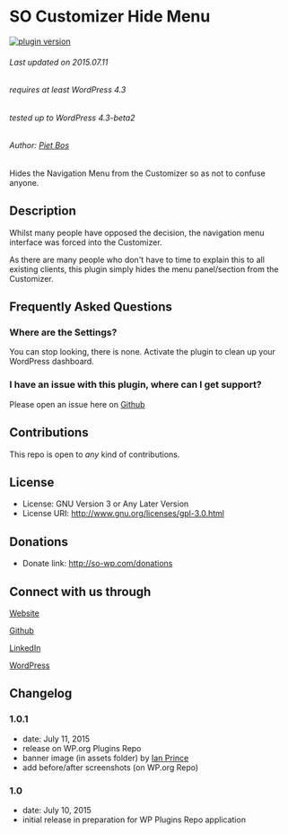 # SO Customizer Hide Menu

[![plugin version](https://img.shields.io/wordpress/plugin/v/so-customizer-hide-menu.svg)](http://wordpress.org/plugins/so-customizer-hide-menu)

###### Last updated on 2015.07.11
###### requires at least WordPress 4.3
###### tested up to WordPress 4.3-beta2
###### Author: [Piet Bos](https://github.com/senlin)

Hides the Navigation Menu from the Customizer so as not to confuse anyone.

## Description

Whilst many people have opposed the decision, the navigation menu interface was forced into the Customizer.

As there are many people who don't have to time to explain this to all existing clients, this plugin simply hides the menu panel/section from the Customizer.

## Frequently Asked Questions

### Where are the Settings?

You can stop looking, there is none. Activate the plugin to clean up your WordPress dashboard.

### I have an issue with this plugin, where can I get support?

Please open an issue here on [Github](https://github.com/senlin/so-customizer-hide-menu/issues)

## Contributions

This repo is open to _any_ kind of contributions.

## License

* License: GNU Version 3 or Any Later Version
* License URI: http://www.gnu.org/licenses/gpl-3.0.html

## Donations

* Donate link: http://so-wp.com/donations

## Connect with us through

[Website](http://senlinonline.com)

[Github](https://github.com/senlin) 

[LinkedIn](https://www.linkedin.com/profile/view?id=1734375) 

[WordPress](https://profiles.wordpress.org/senlin/) 


## Changelog

### 1.0.1

* date: July 11, 2015
* release on WP.org Plugins Repo
* banner image (in assets folder) by [Ian Prince](https://stocksnap.io/photo/XW6XEXTVFP)
* add before/after screenshots (on WP.org Repo)

### 1.0

* date: July 10, 2015
* initial release in preparation for WP Plugins Repo application
